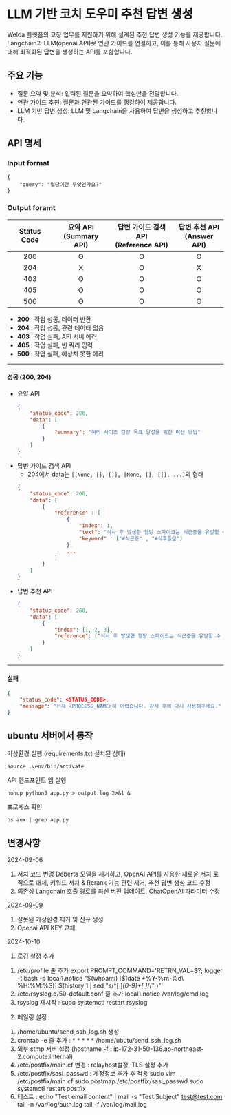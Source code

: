 # LLM 기반 코치 도우미 추천 답변 생성
Welda 플랫폼의 코칭 업무를 지원하기 위해 설계된 추천 답변 생성 기능을 제공합니다.
Langchain과 LLM(openai API)로 연관 가이드를 연결하고, 이를 통해 사용자 질문에 대해 최적화된 답변을 생성하는 API를 포함합니다.

## 주요 기능
* 질문 요약 및 분석: 입력된 질문을 요약하여 핵심만을 전달합니다.
* 연관 가이드 추천: 질문과 연관된 가이드를 랭킹하여 제공합니다.
* LLM 기반 답변 생성: LLM 및 Langchain을 사용하여 답변을 생성하고 추천합니다.

## API 명세
### Input format
```
{
    "query": "혈당이란 무엇인가요?"
}
```

### Output foramt
| Status Code | 요약 API<br>(Summary API) | 답변 가이드 검색 API<br>(Reference API) | 답변 추천 API<br>(Answer API) |
|:-----------:|:------------------------:|:--------------------------------------:|:-----------------------------:|
| 200         |            O             |                    O                   |               O               |
| 204         |            X             |                    O                   |               X               |
| 403         |            O             |                    O                   |               O               |
| 405         |            O             |                    O                   |               O               |
| 500         |            O             |                    O                   |               O               |
- **200** : 작업 성공, 데이터 반환
- **204** : 작업 성공, 관련 데이터 없음
- **403** : 작업 실패, API 서버 에러
- **405** : 작업 실패, 빈 쿼리 입력
- **500** : 작업 실패, 예상치 못한 에러

---
#### 성공 (200, 204)
- 요약 API
    ```json
    {
        "status_code": 200,
        "data": [
            {
                "summary": "허리 사이즈 감량 목표 달성을 위한 미션 방법"
            }
        ]
    }
    ```
- 답변 가이드 검색 API
    - 204에서 data는 `[[None, [], []], [None, [], []], ...]`의 형태
    ```json
    {
        "status_code": 200,
        "data": [
            {
                "reference" : [
                    {
                        "index": 1,
                        "text": "식사 후 발생한 혈당 스파이크는 식곤증을 유발할 수 있습니다.",
                        "keyword" : ["#식곤증" , "#식후졸음"]
                    },
                    ...
                ]
            }
        ]
    }
    ```
- 답변 추천 API
    ```json
    {
        "status_code": 200,
        "data": [
            {
                "index": [1, 2, 3],
                "reference": ["식사 후 발생한 혈당 스파이크는 식곤증을 유발할 수 있습니다.", "참고문헌2", "참고문헌3"]
            }
        ]
    }
    ```
---
#### 실패
```json
{
    "status_code": <STATUS_CODE>,
    "message": "현재 <PROCESS_NAME>이 어렵습니다. 잠시 후에 다시 사용해주세요."
}

```


## ubuntu 서버에서 동작
가상환경 실행 (requirements.txt 설치된 상태)
```
source .venv/bin/activate
```

API 엔드포인트 앱 실행
```
nohup python3 app.py > output.log 2>&1 &
```

프로세스 확인
```
ps aux | grep app.py
```

## 변경사항
2024-09-06
1. 서치 코드 변경
Deberta 모델을 제거하고, OpenAI API를 사용한 새로운 서치 로직으로 대체, 키워드 서치 & Rerank 기능 관련 제거, 추천 답변 생성 코드 수정
2. 의존성
Langchain 호출 경로를 최신 버전 업데이트, ChatOpenAI 파라미터 수정

2024-09-09
1. 잘못된 가상환경 제거 및 신규 생성
2. Openai API KEY 교체 

2024-10-10
1. 로깅 설정 추가
1) /etc/profile 줄 추가
export PROMPT_COMMAND='RETRN_VAL=$?; logger -t bash -p local1.notice "$(whoami) [$(date +%Y-%m-%d\ %H:%M:%S)] $(history 1 | sed "s/^[ ]*[0-9]\+[ ]*//" )"'
2) /etc/rsyslog.d/50-default.conf 줄 추가
local1.notice    /var/log/cmd.log
3) rsyslog 재시작 : sudo systemctl restart rsyslog

2. 메일링 설정
1) /home/ubuntu/send_ssh_log.sh 생성
2) crontab -e 줄 추가 : * * * * * /home/ubutu/send_ssh_log.sh
3) 외부 stmp 서버 설정 (hostname -f : ip-172-31-50-136.ap-northeast-2.compute.internal)
4) /etc/postfix/main.cf 변경 : relayhost설정, TLS 설정 추가
5) /etc/postfix/sasl_passwd : 계정정보 추가 후 적용
sudo vim /etc/postfix/main.cf
sudo postmap /etc/postfix/sasl_passwd
sudo systemctl restart postfix
6) 테스트 : echo "Test email content" | mail -s "Test Subject" test@test.com
tail -n /var/log/auth.log
tail -f /var/log/mail.log